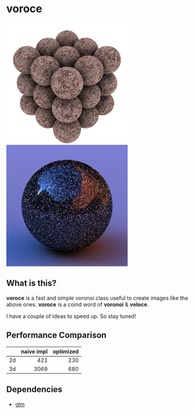 # voroce
<img src="img/stone.jpg" alt="stone" title="stone" width="320"><img src="img/flake.png" alt="flake" title="flake" width="320">

## What is this?
**voroce** is a fast and simple voronoi class useful to create images like the above ones.
**voroce** is a coind word of **voronoi** & **veloce**.

I have a couple of ideas to speed up. So stay tuned!

## Performance Comparison

|      |  naive impl |  optimized |
| ---- | ----------: | ---------: |
|  2d  |         421 |        230 |
|  3d  |        3069 |        680 |

## Dependencies
* [glm](https://github.com/g-truc/glm)
